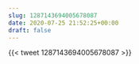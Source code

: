```yaml
---
slug: 1287143694005678087
date: 2020-07-25 21:52:25+00:00
draft: false
---
```


{{< tweet 1287143694005678087 >}}
